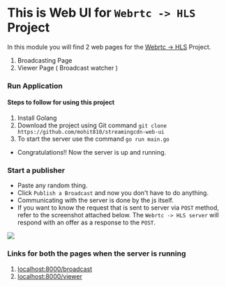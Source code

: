 # This is Web UI for `Webrtc -> HLS` Project

In this module you will find 2 web pages for the [Webrtc -> HLS](https://github.com/mohit810/streamingcdn) Project. 
1) Broadcasting Page 
2) Viewer Page ( Broadcast watcher )

### Run Application

#### Steps to follow for using this project
1) Install Golang
2) Download the project using Git command `git clone https://github.com/mohit810/streamingcdn-web-ui` 
3) To start the server use the command `go run main.go`

* Congratulations!! Now the server is up and running.

### Start a publisher

* Paste any random thing.
* Click `Publish a Broadcast` and now you don't have to do anything.
* Communicating with the server is done by the js itself.  
* If you want to know the request that is sent to server via `POST` method, refer to the screenshot attached below. The `Webrtc -> HLS server` will respond with an offer as a response to the `POST`.

![](https://github.com/mohit810/streamingcdn-web-ui/blob/master/Screenshot.png)

### Links for both the pages when the server is running
1) [localhost:8000/broadcast](http://localhost:8000/broadcast)
2) [localhost:8000/viewer](http://localhost:8000/viewer)
